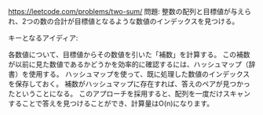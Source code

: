 https://leetcode.com/problems/two-sum/
問題:
整数の配列と目標値が与えられ、2つの数の合計が目標値となるような数値のインデックスを見つける。

キーとなるアイディア:

各数値について、目標値からその数値を引いた「補数」を計算する。
この補数が以前に見た数値であるかどうかを効率的に確認するには、ハッシュマップ（辞書）を使用する。
ハッシュマップを使って、既に処理した数値のインデックスを保存しておく。
補数がハッシュマップに存在すれば、答えのペアが見つかったということになる。
このアプローチを採用すると、配列を一度だけスキャンすることで答えを見つけることができ、計算量はO(n)になります。
